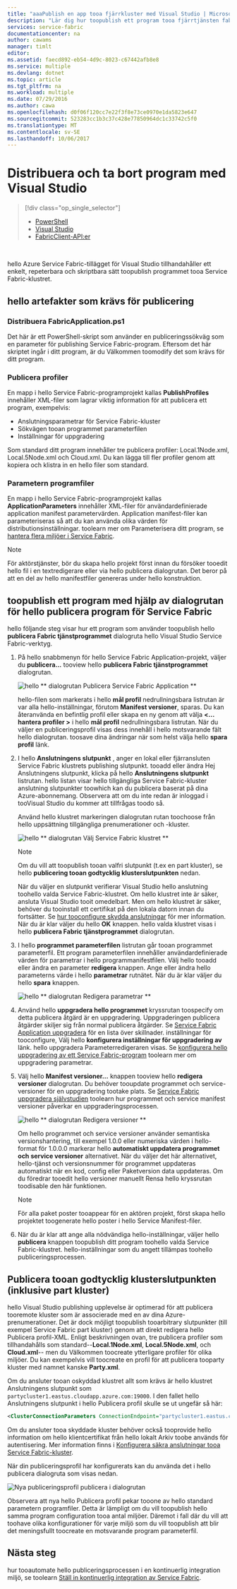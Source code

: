 ```yaml
---
title: "aaaPublish en app tooa fjärrkluster med Visual Studio | Microsoft Docs"
description: "Lär dig hur toopublish ett program tooa fjärrtjänsten fabric-kluster med hjälp av Visual Studio."
services: service-fabric
documentationcenter: na
author: cawams
manager: timlt
editor: 
ms.assetid: faecd892-eb54-4d9c-8023-c67442afb8e8
ms.service: multiple
ms.devlang: dotnet
ms.topic: article
ms.tgt_pltfrm: na
ms.workload: multiple
ms.date: 07/29/2016
ms.author: cawa
ms.openlocfilehash: d0f06f120cc7e22f3f8e73ce0970e1da5823e647
ms.sourcegitcommit: 523283cc1b3c37c428e77850964dc1c33742c5f0
ms.translationtype: MT
ms.contentlocale: sv-SE
ms.lasthandoff: 10/06/2017
---
```

# <a name="deploy-and-remove-applications-using-visual-studio"></a>Distribuera och ta bort program med Visual Studio
> [!div class="op_single_selector"]
> * [PowerShell](service-fabric-deploy-remove-applications.md)
> * [Visual Studio](service-fabric-publish-app-remote-cluster.md)
> * [FabricClient-API:er](service-fabric-deploy-remove-applications-fabricclient.md)
> 
> 

<br/>

hello Azure Service Fabric-tillägget för Visual Studio tillhandahåller ett enkelt, repeterbara och skriptbara sätt toopublish programmet tooa Service Fabric-klustret.

## <a name="hello-artifacts-required-for-publishing"></a>hello artefakter som krävs för publicering
### <a name="deploy-fabricapplicationps1"></a>Distribuera FabricApplication.ps1
Det här är ett PowerShell-skript som använder en publiceringssökväg som en parameter för publishing Service Fabric-program. Eftersom det här skriptet ingår i ditt program, är du Välkommen toomodify det som krävs för ditt program.

### <a name="publish-profiles"></a>Publicera profiler
En mapp i hello Service Fabric-programprojekt kallas **PublishProfiles** innehåller XML-filer som lagrar viktig information för att publicera ett program, exempelvis:

* Anslutningsparametrar för Service Fabric-kluster
* Sökvägen tooan programmet parameterfilen
* Inställningar för uppgradering

Som standard ditt program innehåller tre publicera profiler: Local.1Node.xml, Local.5Node.xml och Cloud.xml. Du kan lägga till fler profiler genom att kopiera och klistra in en hello filer som standard.

### <a name="application-parameter-files"></a>Parametern programfiler
En mapp i hello Service Fabric-programprojekt kallas **ApplicationParameters** innehåller XML-filer för användardefinierade application manifest parametervärden. Application manifest-filer kan parameteriseras så att du kan använda olika värden för distributionsinställningar. toolearn mer om Parameterisera ditt program, se [hantera flera miljöer i Service Fabric](service-fabric-manage-multiple-environment-app-configuration.md).

> [!NOTE]
> För aktörstjänster, bör du skapa hello projekt först innan du försöker tooedit hello fil i en textredigerare eller via hello publicera dialogrutan. Det beror på att en del av hello manifestfiler genereras under hello konstruktion.

## <a name="toopublish-an-application-using-hello-publish-service-fabric-application-dialog-box"></a>toopublish ett program med hjälp av dialogrutan för hello publicera program för Service Fabric
hello följande steg visar hur ett program som använder toopublish hello **publicera Fabric tjänstprogrammet** dialogruta hello Visual Studio Service Fabric-verktyg.

1. På hello snabbmenyn för hello Service Fabric Application-projekt, väljer du **publicera...** tooview hello **publicera Fabric tjänstprogrammet** dialogrutan.
   
    ![hello ** dialogrutan Publicera Service Fabric Application **][0]
   
    hello-filen som markerats i hello **mål profil** nedrullningsbara listrutan är var alla hello-inställningar, förutom **Manifest versioner**, sparas. Du kan återanvända en befintlig profil eller skapa en ny genom att välja **<... hantera profiler >** i hello **mål profil** nedrullningsbara listrutan. När du väljer en publiceringsprofil visas dess innehåll i hello motsvarande fält hello dialogrutan. toosave dina ändringar när som helst välja hello **spara profil** länk.    
2. I hello **Anslutningens slutpunkt** , anger en lokal eller fjärransluten Service Fabric klustrets publishing slutpunkt. tooadd eller ändra Hej Anslutningens slutpunkt, klicka på hello **Anslutningens slutpunkt** listrutan. hello listan visar hello tillgängliga Service Fabric-kluster anslutning slutpunkter toowhich kan du publicera baserat på dina Azure-abonnemang. Observera att om du inte redan är inloggad i tooVisual Studio du kommer att tillfrågas toodo så.
   
    Använd hello klustret markeringen dialogrutan rutan toochoose från hello uppsättning tillgängliga prenumerationer och -kluster.
   
    ![hello ** dialogrutan Välj Service Fabric klustret **][1]
   
   > [!NOTE]
   > Om du vill att toopublish tooan valfri slutpunkt (t.ex en part kluster), se hello **publicering tooan godtycklig klusterslutpunkten** nedan.
   > 
   > 
   
    När du väljer en slutpunkt verifierar Visual Studio hello anslutning toohello valda Service Fabric-klustret. Om hello klustret inte är säker, ansluta Visual Studio tooit omedelbart. Men om hello klustret är säker, behöver du tooinstall ett certifikat på den lokala datorn innan du fortsätter. Se [hur tooconfigure skydda anslutningar](service-fabric-visualstudio-configure-secure-connections.md) för mer information. När du är klar väljer du hello **OK** knappen. hello valda klustret visas i hello **publicera Fabric tjänstprogrammet** dialogrutan.
3. I hello **programmet parameterfilen** listrutan går tooan programmet parameterfil. Ett program parameterfilen innehåller användardefinierade värden för parametrar i hello programmanifestfilen. Välj hello tooadd eller ändra en parameter **redigera** knappen. Ange eller ändra hello parameterns värde i hello **parametrar** rutnätet. När du är klar väljer du hello **spara** knappen.
   
    ![hello ** dialogrutan Redigera parametrar **][2]
4. Använd hello **uppgradera hello programmet** kryssrutan toospecify om detta publicera åtgärd är en uppgradering. Uppgraderingen publicera åtgärder skiljer sig från normal publicera åtgärder. Se [Service Fabric Application uppgradera](service-fabric-application-upgrade.md) för en lista över skillnader. inställningar för tooconfigure, Välj hello **konfigurera inställningar för uppgradering av** länk. hello uppgradera Parameterredigeraren visas. Se [konfigurera hello uppgradering av ett Service Fabric-program](service-fabric-visualstudio-configure-upgrade.md) toolearn mer om uppgradering parametrar.
5. Välj hello **Manifest versioner...** knappen tooview hello **redigera versioner** dialogrutan. Du behöver tooupdate programmet och service-versioner för en uppgradering tootake plats. Se [Service Fabric uppgradera självstudien](service-fabric-application-upgrade-tutorial.md) toolearn hur programmet och service manifest versioner påverkar en uppgraderingsprocessen.
   
    ![hello ** dialogrutan Redigera versioner **][3]
   
    Om hello programmet och service versioner använder semantiska versionshantering, till exempel 1.0.0 eller numeriska värden i hello-format för 1.0.0.0 markerar hello **automatiskt uppdatera programmet och service versioner** alternativet. När du väljer det här alternativet, hello-tjänst och versionsnummer för programmet uppdateras automatiskt när en kod, config eller Paketversion data uppdateras. Om du föredrar tooedit hello versioner manuellt Rensa hello kryssrutan toodisable den här funktionen.
   
   > [!NOTE]
   > För alla paket poster tooappear för en aktören projekt, först skapa hello projektet toogenerate hello poster i hello Service Manifest-filer.
   > 
   > 
6. När du är klar att ange alla nödvändiga hello-inställningar, väljer hello **publicera** knappen toopublish ditt program toohello valda Service Fabric-klustret. hello-inställningar som du angett tillämpas toohello publiceringsprocessen.

## <a name="publish-tooan-arbitrary-cluster-endpoint-including-party-clusters"></a>Publicera tooan godtycklig klusterslutpunkten (inklusive part kluster)
hello Visual Studio publishing upplevelse är optimerad för att publicera tooremote kluster som är associerade med en av dina Azure-prenumerationer. Det är dock möjligt toopublish tooarbitrary slutpunkter (till exempel Service Fabric part kluster) genom att direkt redigera hello Publicera profil-XML. Enligt beskrivningen ovan, tre publicera profiler som tillhandahålls som standard--**Local.1Node.xml**, **Local.5Node.xml**, och **Cloud.xml**-- men du Välkommen toocreate ytterligare profiler för olika miljöer. Du kan exempelvis vill toocreate en profil för att publicera tooparty kluster med namnet kanske **Party.xml**.

Om du ansluter tooan oskyddad klustret allt som krävs är hello klustret Anslutningens slutpunkt som `partycluster1.eastus.cloudapp.azure.com:19000`. I den fallet hello Anslutningens slutpunkt i hello Publicera profil skulle se ut ungefär så här:

```XML
<ClusterConnectionParameters ConnectionEndpoint="partycluster1.eastus.cloudapp.azure.com:19000" />
```

  Om du ansluter tooa skyddade kluster behöver också tooprovide hello information om hello klientcertifikat från hello lokalt Arkiv toobe används för autentisering. Mer information finns i [Konfigurera säkra anslutningar tooa Service Fabric-kluster](service-fabric-visualstudio-configure-secure-connections.md).

  När din publiceringsprofil har konfigurerats kan du använda det i hello publicera dialogruta som visas nedan.

  ![Nya publiceringsprofil publicera i dialogrutan][4]

  Observera att nya hello Publicera profil pekar tooone av hello standard parametern programfiler. Detta är lämpligt om du vill toopublish hello samma program configuration tooa antal miljöer. Däremot i fall där du vill att toohave olika konfigurationer för varje miljö som du vill toopublish att blir det meningsfullt toocreate en motsvarande program parameterfil.

## <a name="next-steps"></a>Nästa steg
hur tooautomate hello publiceringsprocessen i en kontinuerlig integration miljö, se toolearn [Ställ in kontinuerlig integration av Service Fabric](service-fabric-set-up-continuous-integration.md).

[0]: ./media/service-fabric-publish-app-remote-cluster/PublishDialog.png
[1]: ./media/service-fabric-publish-app-remote-cluster/SelectCluster.png
[2]: ./media/service-fabric-publish-app-remote-cluster/EditParams.png
[3]: ./media/service-fabric-publish-app-remote-cluster/EditVersions.png
[4]: ./media/service-fabric-publish-app-remote-cluster/publish-to-party-cluster.png
